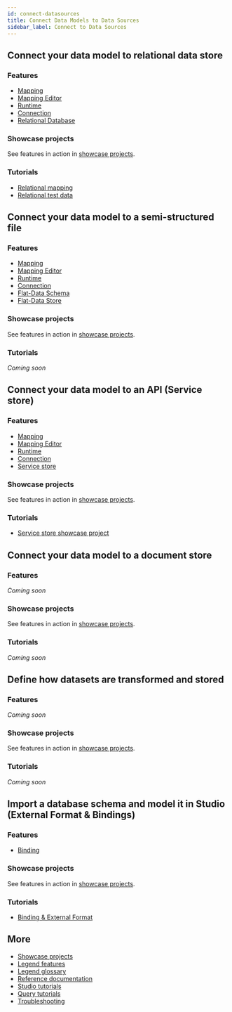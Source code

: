 ```yaml
---
id: connect-datasources
title: Connect Data Models to Data Sources
sidebar_label: Connect to Data Sources
---
```


## Connect your data model to relational data store

### Features
- [Mapping](../overview/legend-glossary.md/#relational-mapping)
- [Mapping Editor](../overview/legend-glossary.md/#mapping-editor)
- [Runtime](../overview/legend-glossary.md/#runtime)
- [Connection](../overview/legend-glossary.md/#connection)
- [Relational Database](../overview/legend-glossary.md/#relational-database)

### Showcase projects
See features in action in [showcase projects](../showcases/showcase-projects.md).

### Tutorials
- [Relational mapping](../tutorials/studio-relational-mapping.md)  
- [Relational test data](../tutorials/studio-tests.md/#relational)

## Connect your data model to a semi-structured file

### Features
- [Mapping](../overview/legend-glossary.md/#relational-mapping)
- [Mapping Editor](../overview/legend-glossary.md/#mapping-editor)
- [Runtime](../overview/legend-glossary.md/#runtime)
- [Connection](../overview/legend-glossary.md/#connection)
- [Flat-Data Schema](../overview/legend-glossary.md/#flat-data-schema)
- [Flat-Data Store](../overview/legend-glossary.md/#flat-data-store)

### Showcase projects
See features in action in [showcase projects](../showcases/showcase-projects.md).

### Tutorials
_Coming soon_

## Connect your data model to an API (Service store)

### Features
- [Mapping](../overview/legend-glossary.md/#relational-mapping)
- [Mapping Editor](../overview/legend-glossary.md/#mapping-editor)
- [Runtime](../overview/legend-glossary.md/#runtime)
- [Connection](../overview/legend-glossary.md/#connection)
- [Service store](../overview/legend-features.md/#service-store)

### Showcase projects
See features in action in [showcase projects](../showcases/showcase-projects.md).

### Tutorials
- [Service store showcase project](../showcases/showcase-projects.md/#service-store)

## Connect your data model to a document store

### Features
_Coming soon_

### Showcase projects
See features in action in [showcase projects](../showcases/showcase-projects.md).

### Tutorials
_Coming soon_

## Define how datasets are transformed and stored

### Features
_Coming soon_

### Showcase projects
See features in action in [showcase projects](../showcases/showcase-projects.md).

### Tutorials
_Coming soon_

## Import a database schema and model it in Studio (External Format & Bindings)

### Features
- [Binding](../overview/legend-glossary.md/#bindings)

### Showcase projects
See features in action in [showcase projects](../showcases/showcase-projects.md).

### Tutorials
- [Binding & External Format](../tutorials/studio-binding.md)

## More
- [Showcase projects](../showcases/showcase-projects.md)
- [Legend features](../overview/legend-features.md)
- [Legend glossary](../overview/legend-glossary.md)
- [Reference documentation](../reference/legend-language.md)
- [Studio tutorials](../tutorials/studio-workspace.md)
- [Query tutorials](../tutorials/query-builder.md)
- [Troubleshooting](./test-troubleshoot.md)